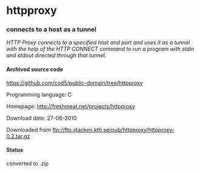 # httpproxy #

### connects to a host as a tunnel ###

*HTTP Proxy connects to a specified host and port and uses it as a tunnel with the help of the HTTP CONNECT command to run a program with stdin and stdout directed through that tunnel.*

#### Archived source code ####
https://github.com/cod5/public-domain/tree/httpproxy

Programming language: C

Homepage: http://freshmeat.net/projects/httpproxy

Download date: 27-06-2010

Downloaded from ftp://ftp.stacken.kth.se/pub/httpproxy/httpproxy-0.2.tar.gz

#### Status ####
converted to .zip


